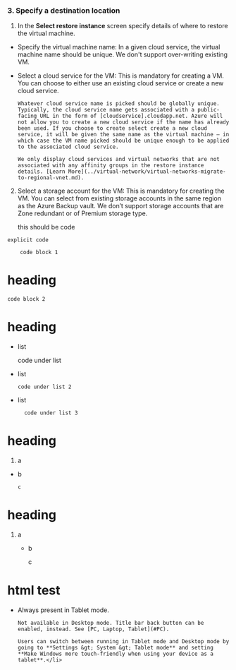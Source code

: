 ### 3. Specify a destination location

1. In the **Select restore instance** screen specify details of where to restore the virtual machine.

  - Specify the virtual machine name: In a given cloud service, the virtual machine name should be unique. We don't support over-writing existing VM. 
  - Select a cloud service for the VM: This is mandatory for creating a VM. You can choose to either use an existing cloud service or create a new cloud service.

        Whatever cloud service name is picked should be globally unique. Typically, the cloud service name gets associated with a public-facing URL in the form of [cloudservice].cloudapp.net. Azure will not allow you to create a new cloud service if the name has already been used. If you choose to create select create a new cloud service, it will be given the same name as the virtual machine – in which case the VM name picked should be unique enough to be applied to the associated cloud service.

        We only display cloud services and virtual networks that are not associated with any affinity groups in the restore instance details. [Learn More](../virtual-network/virtual-networks-migrate-to-regional-vnet.md).

2. Select a storage account for the VM: This is mandatory for creating the VM. You can select from existing storage accounts in the same region as the Azure Backup vault. We don’t support storage accounts that are Zone redundant or of Premium storage type.





    this should be code
    
    
```
explicit code
```



        code block 1

# heading


    code block 2
    
    
# heading

- list
  
    code under list

- list

      code under list 2

- list

        code under list 3
        
        
# heading

1. a

  - b

        c

        
# heading

1. a
    - b

        c


# html test

<ul>
<li>Always present in Tablet mode.

    Not available in Desktop mode. Title bar back button can be enabled, instead. See [PC, Laptop, Tablet](#PC).

    Users can switch between running in Tablet mode and Desktop mode by going to **Settings &gt; System &gt; Tablet mode** and setting **Make Windows more touch-friendly when using your device as a tablet**.</li>
